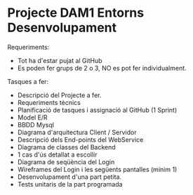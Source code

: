 # Projecte DAM1 Entorns Desenvolupament
Requeriments:

- Tot ha d'estar pujat al GitHub
- Es poden fer grups de 2 o 3, NO es pot fer individualment.

Tasques a fer:

- Descripció del Projecte a fer.
- Requeriments tècnics
- Planificació de tasques i assignació al GitHub (1 Sprint)
- Model E/R
- BBDD Mysql
- Diagrama d'arquitectura Client / Servidor
- Descripció dels End-points del WebService
- Diagrama de classes del Backend
- 1 cas d'ús detallat a escollir
- Diagrama de seqüència del Login
- Wireframes del Login i les següents pantalles (mínim 1)
- Desenvolupament d'una part petita.
- Tests unitaris de la part programada